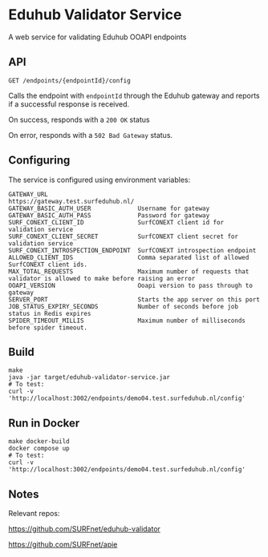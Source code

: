 # Eduhub Validator Service

A web service for validating Eduhub OOAPI endpoints

## API

`GET /endpoints/{endpointId}/config`

Calls the endpoint with `endpointId` through the Eduhub gateway and
reports if a successful response is received.

On success, responds with a `200 OK` status

On error, responds with a `502 Bad Gateway` status.

## Configuring

The service is configured using environment variables:

```
GATEWAY_URL                         https://gateway.test.surfeduhub.nl/
GATEWAY_BASIC_AUTH_USER             Username for gateway
GATEWAY_BASIC_AUTH_PASS             Password for gateway
SURF_CONEXT_CLIENT_ID               SurfCONEXT client id for validation service
SURF_CONEXT_CLIENT_SECRET           SurfCONEXT client secret for validation service
SURF_CONEXT_INTROSPECTION_ENDPOINT  SurfCONEXT introspection endpoint
ALLOWED_CLIENT_IDS                  Comma separated list of allowed SurfCONEXT client ids. 
MAX_TOTAL_REQUESTS                  Maximum number of requests that validator is allowed to make before raising an error
OOAPI_VERSION                       Ooapi version to pass through to gateway
SERVER_PORT                         Starts the app server on this port
JOB_STATUS_EXPIRY_SECONDS           Number of seconds before job status in Redis expires
SPIDER_TIMEOUT_MILLIS               Maximum number of milliseconds before spider timeout.
```

## Build

```
make
java -jar target/eduhub-validator-service.jar
# To test:
curl -v 'http://localhost:3002/endpoints/demo04.test.surfeduhub.nl/config'
```


## Run in Docker

```
make docker-build
docker compose up
# To test:
curl -v 'http://localhost:3002/endpoints/demo04.test.surfeduhub.nl/config'
```

## Notes

Relevant repos:

https://github.com/SURFnet/eduhub-validator

https://github.com/SURFnet/apie
